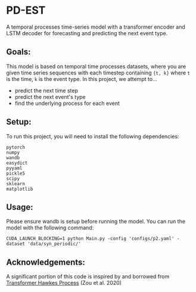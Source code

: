 # PD-EST
A temporal processes time-series model with a transformer encoder and LSTM decoder for forecasting and predicting the next event type. 

## Goals:

This model is based on temporal time processes datasets, where you are given time series sequences with each timestep containing `{t, k}` where `t` is the time, `k` is the event type. In this project, we attempt to...

* predict the next time step
* predict the next event's type
* find the underlying process for each event

## Setup:

To run this project, you will need to install the following dependencies:
```
pytorch
numpy
wandb
easydict
pyyaml
pickle5
scipy
sklearn
matplotlib
```

## Usage:
Please ensure wandb is setup before running the model. You can run the model with the following command:
```
CUDA_LAUNCH_BLOCKING=1 python Main.py -config 'configs/p2.yaml' -dataset 'data/syn_periodic/'
```

## Acknowledgements:

A significant portion of this code is inspired by and borrowed from [Transformer Hawkes Process](https://github.com/SimiaoZuo/Transformer-Hawkes-Process) (Zou et al. 2020)